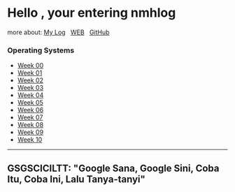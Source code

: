 
# Hello , your entering nmhlog

more about:
[My Log](TXT/mylog.txt) &nbsp; 
[WEB](https://nmhlog.github.io/os202/) &nbsp;
[GitHub](https://github.com/nmhlog/os202/)&nbsp;



###  Operating Systems 
* [Week 00](W00/) 
* [Week 01](W01/) 
* [Week 02](W02/) 
* [Week 03](W03/) 
* [Week 04](W04/) 
* [Week 05](W05/) 
* [Week 06](W06/) 
* [Week 07](W07/) 
* [Week 08](W08/) 
* [Week 09](W09/) 
* [Week 10](W10/)



---
GSGSCICILTT: "Google Sana, Google Sini, Coba Itu, Coba Ini, Lalu Tanya-tanyi"
---
